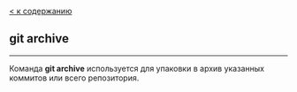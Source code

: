 [< к содержанию](../readme.md)

## git archive
---

Команда **git archive** используется для упаковки в архив указанных коммитов или всего репозитория.